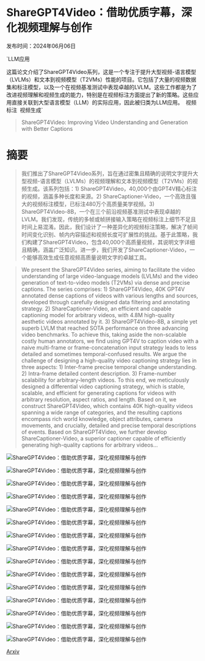 # ShareGPT4Video：借助优质字幕，深化视频理解与创作

发布时间：2024年06月06日

`LLM应用

这篇论文介绍了ShareGPT4Video系列，这是一个专注于提升大型视频-语言模型（LVLMs）和文本到视频模型（T2VMs）性能的项目。它包括了大量的视频数据集和标注模型，以及一个在视频基准测试中表现卓越的LVLM。这些工作都是为了改进视频理解和视频生成的能力，特别是在视频标注方面提出了新的策略。这些应用直接关联到大型语言模型（LLM）的实际应用，因此被归类为LLM应用。` `视频标注` `视频生成`

> ShareGPT4Video: Improving Video Understanding and Generation with Better Captions

# 摘要

> 我们推出了ShareGPT4Video系列，旨在通过密集且精确的说明文字提升大型视频-语言模型（LVLMs）的视频理解和文本到视频模型（T2VMs）的视频生成。该系列包括：1) ShareGPT4Video，40,000个由GPT4V精心标注的视频，涵盖多种长度和来源。2) ShareCaptioner-Video，一个高效且强大的视频标注模型，已标注480万个高质量美学视频。3) ShareGPT4Video-8B，一个在三个前沿视频基准测试中表现卓越的LVLM。我们发现，传统的多帧或帧拼接输入策略在视频标注上细节不足且时间上易混淆。因此，我们设计了一种差异化的视频标注策略，解决了帧间时间变化识别、帧内内容描述和视频长度可扩展性的挑战。基于此策略，我们构建了ShareGPT4Video，包含40,000个高质量视频，其说明文字详细且精确，涵盖广泛知识。进一步，我们开发了ShareCaptioner-Video，一个能够高效生成任意视频高质量说明文字的卓越工具。

> We present the ShareGPT4Video series, aiming to facilitate the video understanding of large video-language models (LVLMs) and the video generation of text-to-video models (T2VMs) via dense and precise captions. The series comprises: 1) ShareGPT4Video, 40K GPT4V annotated dense captions of videos with various lengths and sources, developed through carefully designed data filtering and annotating strategy. 2) ShareCaptioner-Video, an efficient and capable captioning model for arbitrary videos, with 4.8M high-quality aesthetic videos annotated by it. 3) ShareGPT4Video-8B, a simple yet superb LVLM that reached SOTA performance on three advancing video benchmarks. To achieve this, taking aside the non-scalable costly human annotators, we find using GPT4V to caption video with a naive multi-frame or frame-concatenation input strategy leads to less detailed and sometimes temporal-confused results. We argue the challenge of designing a high-quality video captioning strategy lies in three aspects: 1) Inter-frame precise temporal change understanding. 2) Intra-frame detailed content description. 3) Frame-number scalability for arbitrary-length videos. To this end, we meticulously designed a differential video captioning strategy, which is stable, scalable, and efficient for generating captions for videos with arbitrary resolution, aspect ratios, and length. Based on it, we construct ShareGPT4Video, which contains 40K high-quality videos spanning a wide range of categories, and the resulting captions encompass rich world knowledge, object attributes, camera movements, and crucially, detailed and precise temporal descriptions of events. Based on ShareGPT4Video, we further develop ShareCaptioner-Video, a superior captioner capable of efficiently generating high-quality captions for arbitrary videos...

![ShareGPT4Video：借助优质字幕，深化视频理解与创作](../../../paper_images/2406.04325/x1.png)

![ShareGPT4Video：借助优质字幕，深化视频理解与创作](../../../paper_images/2406.04325/x2.png)

![ShareGPT4Video：借助优质字幕，深化视频理解与创作](../../../paper_images/2406.04325/x3.png)

![ShareGPT4Video：借助优质字幕，深化视频理解与创作](../../../paper_images/2406.04325/x4.png)

![ShareGPT4Video：借助优质字幕，深化视频理解与创作](../../../paper_images/2406.04325/x5.png)

![ShareGPT4Video：借助优质字幕，深化视频理解与创作](../../../paper_images/2406.04325/x6.png)

![ShareGPT4Video：借助优质字幕，深化视频理解与创作](../../../paper_images/2406.04325/x7.png)

![ShareGPT4Video：借助优质字幕，深化视频理解与创作](../../../paper_images/2406.04325/x8.png)

![ShareGPT4Video：借助优质字幕，深化视频理解与创作](../../../paper_images/2406.04325/x9.png)

![ShareGPT4Video：借助优质字幕，深化视频理解与创作](../../../paper_images/2406.04325/x10.png)

![ShareGPT4Video：借助优质字幕，深化视频理解与创作](../../../paper_images/2406.04325/x11.png)

![ShareGPT4Video：借助优质字幕，深化视频理解与创作](../../../paper_images/2406.04325/x12.png)

![ShareGPT4Video：借助优质字幕，深化视频理解与创作](../../../paper_images/2406.04325/x13.png)

![ShareGPT4Video：借助优质字幕，深化视频理解与创作](../../../paper_images/2406.04325/x15.png)

![ShareGPT4Video：借助优质字幕，深化视频理解与创作](../../../paper_images/2406.04325/x16.png)

[Arxiv](https://arxiv.org/abs/2406.04325)